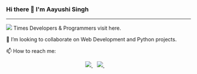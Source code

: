### Hi there 👋 I'm Aayushi Singh
---
![](https://komarev.com/ghpvc/?username=aayushisingh11&colour=blue) Times Developers & Programmers visit here.

👯 I’m looking to collaborate on Web Development and Python projects.

📫 How to reach me:
<p align='center'>
  <a href="https://instagram.com/i_aayushisingh">
    <img src="https://img.shields.io/badge/instagram-%23E4405F.svg?&style=for-the-badge&logo=instagram&logoColor=white" />        
  </a>&nbsp;&nbsp; 
  <a href="https://www.linkedin.com/in/aayushisingh11/">
    <img src="https://img.shields.io/badge/linkedin-%230077B5.svg?&style=for-the-badge&logo=linkedin&logoColor=white" />
  </a>&nbsp;&nbsp;
  <a href="https://www.twitter.com/aayushi_singh11>
    <img src="https://img.shields.io/badge/Twitter-1DA1F2?style=for-the-badge&logo=twitter&logoColor=white" />
   </a>&nbsp;&nbsp;
</p>

<!--
**aayushisingh11/aayushisingh11** is a ✨ _special_ ✨ repository because its `README.md` (this file) appears on your GitHub profile.

Here are some ideas to get you started:

- 🔭 I’m currently working on ...
- 🌱 I’m currently learning ...
. 
- 🤔 I’m looking for help with ...
- 💬 Ask me about ...
- 
- 😄 Pronouns: ...
- ⚡ Fun fact: ...
-->
